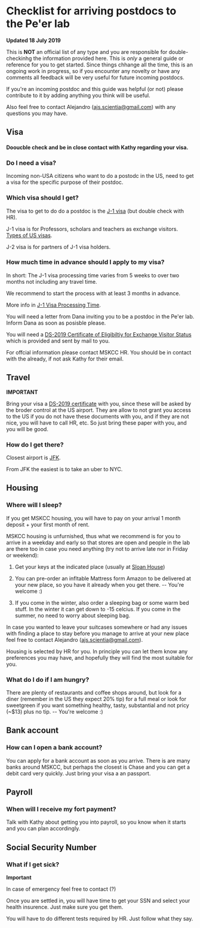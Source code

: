 # Checklist for arriving postdocs to the Pe'er lab

**Updated 18 July 2019**

This is **NOT** an official list of any type and you are responsible for double-checkinhg the information provided here. This is *only* a general guide or reference for you to get started. Since things chhange all the time, this is an ongoing work in progress, so if you encounter any novelty or have any comments all feedback will be very useful for future incoming postdocs.

If you're an incoming postdoc and this guide was helpful (or not) please contribute to it by adding anything you think will be useful.

Also feel free to contact Alejandro (ajs.scientia@gmail.com) with any questions you may have.

## Visa

#### Dooucble check and be in close contact with Kathy regarding your visa.

### Do I need a visa?

Incoming non-USA citizens who want to do a postodc in the US, need to get a visa for the specific purpose of their postdoc.

### Which visa should I get?

The visa to get to do do a postdoc is the [J-1 visa](https://j1visa.state.gov/) (but double check with HR).

J-1 visa is for Professors, scholars and teachers as exchange visitors. [Types of US visas](https://www.bankbazaar.com/visa/types-of-us-visa.html).

J-2 visa is for partners of J-1 visa holders.

### How much time in advance should I apply to my visa?

In short: The J-1 visa processing time varies from 5 weeks to over two months not including any travel time.

We recommend to start the process with at least 3 months in advance.

More info in [J-1 Visa Processing Time](https://www.immi-usa.com/j-1-visa-processing-time/).

You will need a letter from Dana inviting you to be a postdoc in the Pe'er lab. Inform Dana as soon as posisble please.

You will need a [DS-2019 Certificate of Eligibiltiy for Exchange Visitor Status](https://www.cicdgo.com/internships-in-the-usa/ds-2019-form/) which is provided and sent by mail to you.

For offcial information please contact MSKCC HR. You should be in contact with the already, if not ask Kathy for their email.

## Travel

**IMPORTANT**

Bring your visa a [DS-2019 certificate](https://www.cicdgo.com/internships-in-the-usa/ds-2019-form/) with you, since these will be asked by the broder control at the US airport. They are allow to not grant you access to the US if you do not have these documents with you, and if they are not nice, you will have to call HR, etc. So just bring these paper with you, and you will be good.

### How do I get there?

Closest airport is [JFK](https://www.jfkairport.com/).

From JFK the easiest is to take an uber to NYC.

## Housing

### Where will I sleep?

If you get MSKCC housing, you will have to pay on your arrival 1 month deposit + your first month of rent.

MSKCC housing is unfurnished, thus what we recommend is for you to arrive in a weekday and early so that stores are open and people in the lab are there too in case you need anything (try not to arrive late nor in Friday or weekend):

1) Get your keys at the indicated place (usually at [Sloan House](https://www.google.com/search?rlz=1C5CHFA_enUS851US855&tbm=lcl&ei=xbIwXbzbFOua_Qbi0ZOoCQ&q=sloan+house&oq=sloan+house&gs_l=psy-ab.3..0l2j0i10k1j0l3j0i10k1l3j0.2215.3574.0.3664.11.11.0.0.0.0.106.858.9j2.11.0....0...1c.1.64.psy-ab..0.11.857...35i39k1j0i131k1j0i67k1j0i20i263k1.0.LdicIEKvkuk#rlfi=hd:;si:747883077403004333;mv:!1m2!1d40.7653526!2d-73.95662159999999!2m2!1d40.763516200000005!2d-73.9567624!3m12!1m3!1d897.1236976265474!2d-73.956692!3d40.7644344!2m3!1f0!2f0!3f0!3m2!1i4!2i57!4f13.1))

2) You can pre-order an infltable Mattress form Amazon to be delivered at your new place, so you have it already when you get there. -- You're welcome :)

3) If you come in the winter, also order a sleeping bag or some warm bed stuff. In the winter it can get down to -15 celcius. If you come in the summer, no need to worry about sleeping bag.

In case you wanted to leave your suitcases somewhere or had any issues with finding a place to stay before you manage to arrive at your new place feel free to contact Alejandro (ajs.scientia@gmail.com).

Housing is selected by HR for you. In principle you can let them know any preferences you may have, and hopefully they will find the most suitable for you.

### What do I do if I am hungry?

There are plenty of restaurants and coffee shops around, but look for a diner (remember in the US they expect 20% tip) for a full meal or look for sweetgreen if you want something healthy, tasty, substantial and not pricy (~$13) plus no tip. -- You're welcome :) 

## Bank account

### How can I open a bank account?

You can apply for a bank account as soon as you arrive. There is are many banks around MSKCC, but perhaps the closest is Chase and you can get a debit card very quickly. Just bring your visa a an passport.

## Payroll

### When will I receive my fort payment?

Talk with Kathy about getting you into payroll, so you know when it starts and you can plan accordingly.

## Social Security Number

### What if I get sick?

**Important**

In case of emergency feel free to contact (?)

Once you are settled in, you will have time to get your SSN and select your health insurence. Just make sure you get them.

You will have to do different tests required by HR. Just follow what they say.
